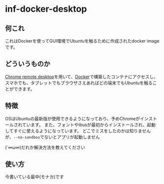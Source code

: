 # inf-docker-desktop

## 何これ

これはDockerを使ってGUI環境でUbuntuを触るために作成されたdocker imageです。

## どういうものか

[Chrome remote desktop]()を用いて、[Docker]()で構築したコンテナにアクセスし、スマホでも、タブレットでもブラウザさえあればどの端末でもUbuntuを触ることができます。

## 特徴

OSはUbuntuの最新版が使用できるようになっており、予めChromeがインストールされています。
また、フォントやibusが最初からインストールされ、起動してすぐに使えるようになっています。
どこでミスをしたのかは知りませんが、`--no-sandbox`でないとアプリが起動しません

(´∞ω∞)だれか解決方法を教えてください

## 使い方

今書いている最中(モナカ)です
